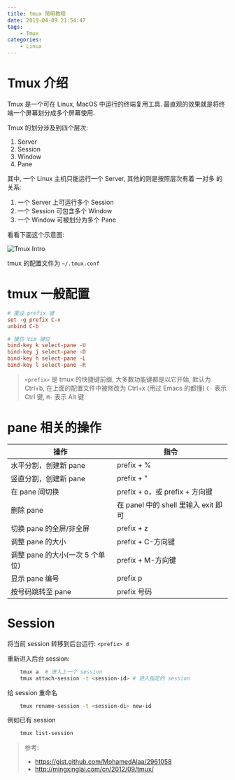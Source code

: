 ```yaml
---
title: tmux 简明教程
date: 2019-04-09 21:54:47
tags:
    - Tmux
categories:
    - Linux
---
```


# Tmux 介绍

Tmux 是一个可在 Linux, MacOS 中运行的终端复用工具. 最直观的效果就是将终端一个屏幕划分成多个屏幕使用.

Tmux 的划分涉及到四个层次:

1. Server
2. Session
3. Window
4. Pane

其中, 一个 Linux 主机只能运行一个 Server, 其他的则是按照层次有着 一对多 的关系:

1. 一个 Server 上可运行多个 Session
2. 一个 Session 可包含多个 Window
3. 一个 Window 可被划分为多个 Pane

看看下面这个示意图:

![Tmux Intro](/assert/img/tmux-intro.webp)

<!--more-->

tmux 的配置文件为 `~/.tmux.conf`

# tmux 一般配置

```conf
# 重设 prefix 键
set -g prefix C-x
unbind C-b

# 模仿 Vim 键位
bind-key k select-pane -U
bind-key j select-pane -D
bind-key h select-pane -L
bind-key l select-pane -R
```

> `<prefix>` 是 tmux 的快捷键前缀, 大多数功能键都是以它开始, 默认为 Ctrl+b, 在上面的配置文件中被修改为 Ctrl+x (用过 Emacs 的都懂)
> `C-` 表示 Ctrl 键, `M-` 表示 Alt 键.

# pane 相关的操作

操作 | 指令
-|-
水平分割，创建新 pane | prefix + %
竖直分割，创建新 pane | prefix + "
在 pane 间切换 | prefix + o，或 prefix + 方向键
删除 pane | 在 panel 中的 shell 里输入 exit 即可
切换 pane 的全屏/非全屏 | prefix + z
调整 pane 的大小 | prefix + C-方向键
调整 pane 的大小(一次 5 个单位) | prefix + M-方向键
显示 pane 编号 | prefix p
按号码跳转至 pane | prefix 号码

<!-- # Window(TODO) -->

# Session

将当前 session 转移到后台运行: `<prefix> d`

重新进入后台 session:

```sh
    tmux a  # 进入上一个 session
    tmux attach-session -t <session-id> # 进入指定的 session
```

给 session 重命名

```sh
    tmux rename-session -t <session-di> new-id
```

例如已有 session

```sh
    tmux list-session
```

> 参考:
> - https://gist.github.com/MohamedAlaa/2961058
> - http://mingxinglai.com/cn/2012/09/tmux/
